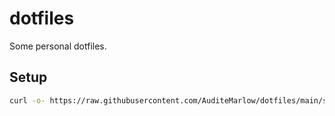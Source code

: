 # dotfiles

Some personal dotfiles.

## Setup

```sh
curl -o- https://raw.githubusercontent.com/AuditeMarlow/dotfiles/main/setup.sh | sh
```
